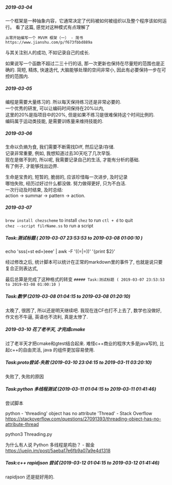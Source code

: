 ##### 2019-03-04
一个框架是一种抽象内容，它通常决定了代码被如何被组织以及整个程序该如何运行。
看了这篇, 感觉对这种模式有点理解了

    从零开始编写一个 MVVM 框架（一） - 简书
    https://www.jianshu.com/p/f673fbbd889a


与其关注别人的成功, 不如记录自己的成长.

如果说写一个函数不超过二三十行的话, 那一次更新也保持在尽量短的范围也是正确的.
简短, 精炼, 快速迭代, 大脑能够处理的空间非常小, 因此有必要保持一步在可控的范围内.

##### 2019-03-05
编程是需要大量练习的. 所以每天保持练习还是非常必要的.  
一个优秀的研发, 可以让编码时间保持在20%以内,  
这里的20%是指项目中的20%, 但是如果不练习是很难保持这个时间比例的.  
编码属于运动类技能, 是需要训练量来维持技能的.  

##### 2019-03-06
生命以负熵为食, 我们需要不断需找Diff, 然后记录/存储.  
记录非常重要, 例如, 我想知道过去30天吃了几次早饭.   
现在是做不到的, 所以呢, 我需要记录自己的生活, 才能有分析的基础.  
有了例子, 才能够找出边界.

生命是宝贵的, 短暂的, 脆弱的, 应该珍惜每一次进步, 及时记录  
哪怕失败, 经历过好过什么都没做. 努力做得更好, 只为不白活.  
一次行动及时结束, 及时总结:  
action -> summar -> pattern -> action.  

##### 2019-03-07
`brew install chezscheme` to install
`chez` to run
`ctl + d` to quit  
`chez --script filrName.ss` to run a script

##### Task:测试标题 ( 2019-03-07 23:53:53 to 2019-03-08 01:00:10 )
echo 'sss(=st ed=)eee' | awk -F '(\(=|=\))' '{print $2}'

经过修改之后, 统计脚本可以统计在正常的markdown里的事件了, 也就是说只要复合正则表达式,

最后总算是完成了这种格式的转变
`##### Task:测试标题 ( 2019-03-07 23:53:53 to 2019-03-08 01:00:10 )`

##### Task:数学 (2019-03-08 01:04:15 to 2019-03-08 01:20:10)
太晚了, 很困了, 所以还是明天继续吧.
我现在连CF也打不上去了, 数学也没做好,
作文也不牛逼, 英语也不流利, 真是太惨了.


##### 2019-03-10 花了老半天, 才完成cmake
过了老半天才把cmake和gtest结合起来.
难怪c++商业的程序大多是java写的,
比起c++的自由灵活, java 的组件更加容易使用.

##### Task:proto尝试-失败 (2019-03-10 23:04:15 to 2019-03-11 03:20:10)
失败了, 失败的原因

##### Task:python 多线程测试 (2019-03-11 01:04:15 to 2019-03-11 01:41:46)
尝试脚本

python - 'threading' object has no attribute 'Thread' - Stack Overflow
https://stackoverflow.com/questions/27091393/threading-object-has-no-attribute-thread

python3 Threading.py

为什么有人说 Python 多线程是鸡肋？ - 掘金
https://juejin.im/post/5aeba17e6fb9a07a9e4d1318


##### Task:c++ rapidjson 尝试 (2019-03-12 01:04:15 to 2019-03-12 01:41:46)
rapidjson 还是挺好用的.

